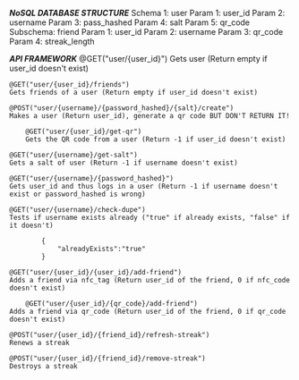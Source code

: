 *****NoSQL DATABASE STRUCTURE*****
Schema 1: user
	Param 1: user_id
	Param 2: username
	Param 3: pass_hashed
	Param 4: salt
	Param 5: qr_code
  Subschema: friend
    Param 1: user_id
    Param 2: username
    Param 3: qr_code
    Param 4: streak_length

*****API FRAMEWORK*****
		@GET("user/{user_id}")
    Gets user (Return empty if user_id doesn't exist)

    @GET("user/{user_id}/friends")
    Gets friends of a user (Return empty if user_id doesn't exist)

    @POST("user/{username}/{password_hashed}/{salt}/create")
    Makes a user (Return user_id), generate a qr code BUT DON'T RETURN IT!

		@GET("user/{user_id}/get-qr")
		Gets the QR code from a user (Return -1 if user_id doesn't exist)

    @GET("user/{username}/get-salt")
    Gets a salt of user (Return -1 if username doesn't exist)

    @GET("user/{username}/{password_hashed}")
    Gets user_id and thus logs in a user (Return -1 if username doesn't exist or password_hashed is wrong)

    @GET("user/{username}/check-dupe")
    Tests if username exists already ("true" if already exists, "false" if it doesn't)

			{
				"alreadyExists":"true"
			}

    @GET("user/{user_id}/{user_id}/add-friend")
    Adds a friend via nfc_tag (Return user_id of the friend, 0 if nfc_code doesn't exist)

		@GET("user/{user_id}/{qr_code}/add-friend")
    Adds a friend via qr_code (Return user_id of the friend, 0 if qr_code doesn't exist)

    @POST("user/{user_id}/{friend_id}/refresh-streak")
    Renews a streak

    @POST("user/{user_id}/{friend_id}/remove-streak")
    Destroys a streak
